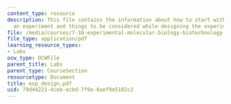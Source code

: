```yaml
---
content_type: resource
description: This file contains the information about how to start with carrying out
  an experiment and things to be considered while designing the experiment.
file: /media/courses/7-16-experimental-molecular-biology-biotechnology-ii-spring-2005/79d442214cebecbd7f6e6aef9e5182c2_exp_design.pdf
file_type: application/pdf
learning_resource_types:
- Labs
ocw_type: OCWFile
parent_title: Labs
parent_type: CourseSection
resourcetype: Document
title: exp_design.pdf
uid: 79d44221-4ceb-ecbd-7f6e-6aef9e5182c2
---
```

